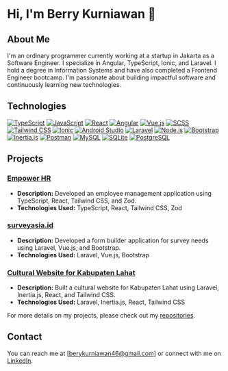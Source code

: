 # Hi, I'm Berry Kurniawan 👋

## About Me

I'm an ordinary programmer currently working at a startup in Jakarta as a Software Engineer. I specialize in Angular, TypeScript, Ionic, and Laravel. I hold a degree in Information Systems and have also completed a Frontend Engineer bootcamp. I'm passionate about building impactful software and continuously learning new technologies.

## Technologies

[![TypeScript](https://img.shields.io/badge/TypeScript-3178C6?style=flat&logo=typescript&logoColor=white)](https://www.typescriptlang.org/)
[![JavaScript](https://img.shields.io/badge/JavaScript-F7DF1C?style=flat&logo=javascript&logoColor=black)](https://developer.mozilla.org/en-US/docs/Web/JavaScript)
[![React](https://img.shields.io/badge/React-61DAFB?style=flat&logo=react&logoColor=white)](https://reactjs.org/)
[![Angular](https://img.shields.io/badge/Angular-E23237?style=flat&logo=angular&logoColor=white)](https://angular.io/)
[![Vue.js](https://img.shields.io/badge/Vue.js-4FC08D?style=flat&logo=vue.js&logoColor=white)](https://vuejs.org/)
[![SCSS](https://img.shields.io/badge/SCSS-CC6699?style=flat&logo=sass&logoColor=white)](https://sass-lang.com/)
[![Tailwind CSS](https://img.shields.io/badge/Tailwind%20CSS-06B6D4?style=flat&logo=tailwind-css&logoColor=white)](https://tailwindcss.com/)
[![Ionic](https://img.shields.io/badge/Ionic-3880FF?style=flat&logo=ionic&logoColor=white)](https://ionicframework.com/)
[![Android Studio](https://img.shields.io/badge/Android%20Studio-3DDC84?style=flat&logo=android-studio&logoColor=white)](https://developer.android.com/studio)
[![Laravel](https://img.shields.io/badge/Laravel-FD5D8A?style=flat&logo=laravel&logoColor=white)](https://laravel.com/)
[![Node.js](https://img.shields.io/badge/Node.js-339933?style=flat&logo=node.js&logoColor=white)](https://nodejs.org/)
[![Bootstrap](https://img.shields.io/badge/Bootstrap-7952B3?style=flat&logo=bootstrap&logoColor=white)](https://getbootstrap.com/)
[![Inertia.js](https://img.shields.io/badge/Inertia.js-5B5B5B?style=flat&logo=inertia&logoColor=white)](https://inertiajs.com/)
[![Postman](https://img.shields.io/badge/Postman-FF6C37?style=flat&logo=postman&logoColor=white)](https://www.postman.com/)
[![MySQL](https://img.shields.io/badge/MySQL-4479A1?style=flat&logo=mysql&logoColor=white)](https://www.mysql.com/)
[![SQLite](https://img.shields.io/badge/SQLite-003B57?style=flat&logo=sqlite&logoColor=white)](https://www.sqlite.org/)
[![PostgreSQL](https://img.shields.io/badge/PostgreSQL-4169E1?style=flat&logo=postgresql&logoColor=white)](https://www.postgresql.org/)

## Projects

### [Empower HR](https://empower-hr.vercel.app/)

- **Description:** Developed an employee management application using TypeScript, React, Tailwind CSS, and Zod.
- **Technologies Used:** TypeScript, React, Tailwind CSS, Zod

### [surveyasia.id](https://surveyasia.id/)

- **Description:** Developed a form builder application for survey needs using Laravel, Vue.js, and Bootstrap.
- **Technologies Used:** Laravel, Vue.js, Bootstrap

### [Cultural Website for Kabupaten Lahat](#)

- **Description:** Built a cultural website for Kabupaten Lahat using Laravel, Inertia.js, React, and Tailwind CSS.
- **Technologies Used:** Laravel, Inertia.js, React, Tailwind CSS

For more details on my projects, please check out my [repositories](https://github.com/Berykwn).

## Contact

You can reach me at [berykurniawan46@gmail.com] or connect with me on [LinkedIn](https://www.linkedin.com/in/berrykwn).
